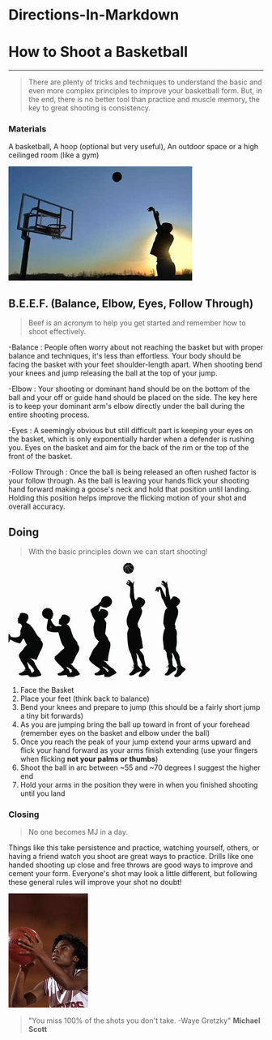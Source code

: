 # Directions-In-Markdown
# How to Shoot a Basketball
---
> There are plenty of tricks and techniques to understand the basic and even more complex principles to improve your basketball form. But, in the end, there is no better tool than practice and muscle memory, the key to great shooting is consistency.

### Materials
A basketball,
A hoop (optional but very useful),
An outdoor space or a high ceilinged room (like a gym)

![BasketBall Outside](https://github.com/Jaden2924/Directions-In-Markdown/blob/main/Images/Bball%20outside.jpg)

## B.E.E.F. (Balance, Elbow, Eyes, Follow Through)
> Beef is an acronym to help you get started and remember how to shoot effectively.

-Balance
: People often worry about not reaching the basket but with proper balance and techniques, it's less than effortless. Your body should be facing the basket with your feet shoulder-length apart. When shooting bend your knees and jump releasing the ball at the top of your jump.

-Elbow
: Your shooting or dominant hand should be on the bottom of the ball and your off or guide hand should be placed on the side. The key here is to keep your dominant arm's elbow directly under the ball during the entire shooting process.

-Eyes
: A seemingly obvious but still difficult part is keeping your eyes on the basket, which is only exponentially harder when a defender is rushing you. Eyes on the basket and aim for the back of the rim or the top of the front of the basket.

-Follow Through
: Once the ball is being released an often rushed factor is your follow through. As the ball is leaving your hands flick your shooting hand forward making a goose's neck and hold that position until landing. Holding this position helps improve the flicking motion of your shot and overall accuracy.  

## Doing
> With the basic principles down we can start shooting!

![Shooting Process](https://github.com/Jaden2924/Directions-In-Markdown/blob/main/Silhouette.jpg)

1. Face the Basket
2. Place your feet (think back to balance)
3. Bend your knees and prepare to jump (this should be a fairly short jump a tiny bit forwards)
4. As you are jumping bring the ball up toward in front of your forehead (remember eyes on the basket and elbow under the ball)
5. Once you reach the peak of your jump extend your arms upward and flick your hand forward as your arms finish extending (use your fingers when flicking **not your palms or thumbs**)
6. Shoot the ball in arc between ~55 and ~70 degrees I suggest the higher end
7. Hold your arms in the position they were in when you finished shooting until you land

### Closing
> No one becomes MJ in a day.

Things like this take persistence and practice, watching yourself, others, or having a friend watch you shoot are great ways to practice. Drills like one handed shooting up close and free throws are good ways to improve and cement your form. Everyone's shot may look a little different, but following these general rules will improve your shot no doubt!

![Freethrow Attempt](https://github.com/Jaden2924/Directions-In-Markdown/blob/main/Images/Bball%20shooter.jpg)

> "You miss 100% of the shots you don't take. -Waye Gretzky" **Michael Scott**
